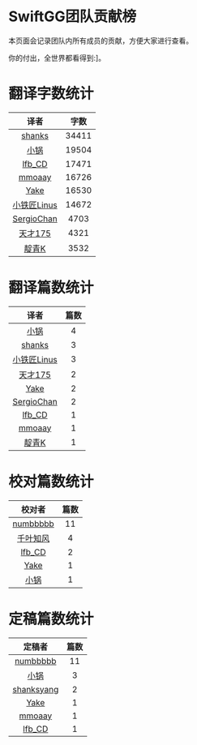 
# SwiftGG团队贡献榜

本页面会记录团队内所有成员的贡献，方便大家进行查看。

你的付出，全世界都看得到:]。

# 翻译字数统计

| 译者 | 字数 |
| :------------: | :------------: |
| [shanks](http://codebuild.me) | 34411 |
| [小锅](http://www.swiftyper.com) | 19504 |
| [lfb_CD](http://weibo.com/lfbWb) | 17471 |
| [mmoaay](http://blog.csdn.net/mmoaay) | 16726 |
| [Yake](http://blog.csdn.net/yake_099) | 16530 |
| [小铁匠Linus](http://weibo.com/linusling) | 14672 |
| [SergioChan](https://github.com/SergioChan) | 4703 |
| [天才175](http://weibo.com/u/2916092907) | 4321 |
| [靛青K](http://www.dianqk.org) | 3532 |


# 翻译篇数统计

| 译者 | 篇数 |
| :------------: | :------------: |
| [小锅](http://www.swiftyper.com) | 4 |
| [shanks](http://codebuild.me) | 3 |
| [小铁匠Linus](http://weibo.com/linusling) | 3 |
| [天才175](http://weibo.com/u/2916092907) | 2 |
| [Yake](http://blog.csdn.net/yake_099) | 2 |
| [SergioChan](https://github.com/SergioChan) | 2 |
| [lfb_CD](http://weibo.com/lfbWb) | 1 |
| [mmoaay](http://blog.csdn.net/mmoaay) | 1 |
| [靛青K](http://www.dianqk.org) | 1 |


# 校对篇数统计

| 校对者 | 篇数 |
| :------------: | :------------: |
| [numbbbbb](https://github.com/numbbbbb) | 11 |
| [千叶知风](http://weibo.com/xiaoxxiao) | 4 |
| [lfb_CD](http://weibo.com/lfbWb) | 2 |
| [Yake](http://blog.csdn.net/yake_099) | 1 |
| [小锅](http://www.swiftyper.com) | 1 |


# 定稿篇数统计

| 定稿者 | 篇数 |
| :------------: | :------------: |
| [numbbbbb](https://github.com/numbbbbb) | 11 |
| [小锅](http://www.swiftyper.com) | 3 |
| [shanksyang](http://codebuild.me) | 2 |
| [Yake](http://blog.csdn.net/yake_099) | 1 |
| [mmoaay](http://blog.csdn.net/mmoaay) | 1 |
| [lfb_CD](http://weibo.com/lfbWb) | 1 |